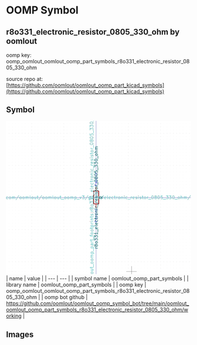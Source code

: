 # OOMP Symbol  
## r8o331_electronic_resistor_0805_330_ohm  by oomlout  
  
oomp key: oomp_oomlout_oomlout_oomp_part_symbols_r8o331_electronic_resistor_0805_330_ohm  
  
source repo at: [https://github.com/oomlout/oomlout_oomp_part_kicad_symbols](https://github.com/oomlout/oomlout_oomp_part_kicad_symbols)  
## Symbol  
  
[![working.png](working_600.png)](working.png)  
| name | value | 
| --- | --- | 
| symbol name | oomlout_oomp_part_symbols | 
| library name | oomlout_oomp_part_symbols | 
| oomp key | oomp_oomlout_oomlout_oomp_part_symbols_r8o331_electronic_resistor_0805_330_ohm | 
| oomp bot github | https://github.com/oomlout/oomlout_oomp_symbol_bot/tree/main/oomlout_oomlout_oomp_part_symbols_r8o331_electronic_resistor_0805_330_ohm/working | 
## Images  
